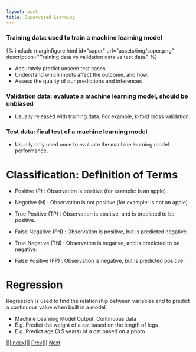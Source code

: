 ```yaml
---
layout: post
title: Supervised Learning
---
```


### Training data: used to train a machine learning model
{% include marginfigure.html id="super" url="assets/img/super.png" description="Training data vs validation data vs test data." %}
<!--- <img src="../../../../assets/img/super.png" alt="Drawing" style="width: 333px;" align="center;"> --->
- Accurately predict unseen test cases.
- Understand which inputs affect the outcome, and how.
- Assess the quality of our predictions and inferences

### Validation data: evaluate a machine learning model, should be                unbiased
- Usually released with training data. For example, k-fold cross validation.

### Test data: final test of a machine learning model
- Usually only used once to evaluate the machine learning model performance.

# Classification: Definition of Terms

- Positive (P) : Observation is positive (for example: is an apple).

- Negative (N) : Observation is not positive (for example: is not an apple).

- True Positive (TP) : Observation is positive, and is predicted to be positive.

- False Negative (FN) : Observation is positive, but is predicted negative.

- True Negative (TN) : Observation is negative, and is predicted to be negative.

- False Positive (FP) : Observation is negative, but is predicted positive.

# Regression

Regression is used to find the relationship between variables and to predict a continuous value when built in a model.

- Machine Learning Model Output: Continuous data
- E.g. Predict the weight of a cat based on the length of legs
- E.g. Predict age (3.5 years) of a cat based on a photo
 
|||[Index](../../../)||| [Prev](../what-is-machine-learning)||| [Next](../unsupervised-learning)


